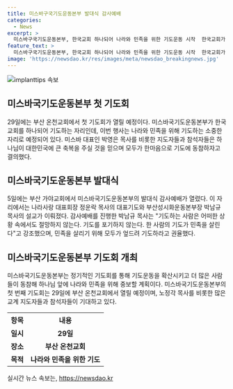 ```yaml
---
title: 미스바구국기도운동본부 발대식 감사예배
categories:
  - News
excerpt: >
  미스바구국기도운동본부, 한국교회 하나되어 나라와 민족을 위한 기도운동 시작  한국교회가 하나되어 나라와 민족을 위해 기도하는 미스바구국기도운동본부가 활동을 시작했다. 부산에서 열린 발대식 감사예배에는 여러 교회 지도자들과 참석자들이 참여해 함께 기도운동에 동참했다. 또한, 미스바는 정기적인 기도회를 통해 기도운동을 확산시키고 더 많은 사람들이 동참할 계획이며, 첫 번째 기도회는 29일에 부산 온천교회에서 열릴 예정이다.
feature_text: >
  미스바구국기도운동본부, 한국교회 하나되어 나라와 민족을 위한 기도운동 시작  한국교회가 하나되어 나라와 민족을 위해 기도하는 미스바구국기도운동본부가 활동을 시작했다. 부산에서 열린 발대식 감사예배에는 여러 교회 지도자들과 참석자들이 참여해 함께 기도운동에 동참했다. 또한, 미스바는 정기적인 기도회를 통해 기도운동을 확산시키고 더 많은 사람들이 동참할 계획이며, 첫 번째 기도회는 29일에 부산 온천교회에서 열릴 예정이다.
image: 'https://newsdao.kr/res/images/meta/newsdao_breakingnews.jpg'
---
```


<p><img src="https://newsdao.kr/res/images/meta/newsdao_breakingnews.jpg" alt="implanttips 속보" /></p>

<h2 data-ke-size="size26">미스바국기도운동본부 첫 기도회</h2>

<p data-ke-size="size16">29일에는 부산 온천교회에서 첫 기도회가 열릴 예정이다. 미스바국기도운동본부가 한국 교회를 하나되어 기도하는 자리인데, 이번 행사는 나라와 민족을 위해 기도하는 소중한 자리로 예정되어 있다. 미스바 대표인 박영은 목사를 비롯한 지도자들과 참석자들은 하나님이 대한민국에 큰 축복을 주실 것을 믿으며 모두가 한마음으로 기도에 동참하자고 결의했다.</p>

<h2 data-ke-size="size26">미스바국기도운동본부 발대식</h2>

<p data-ke-size="size16">5일에는 부산 가야교회에서 미스바국기도운동본부의 발대식 감사예배가 열렸다. 이 자리에서는 나라사랑 대표회장 정운락 목사의 대표기도와 부산성시화운동본부장 박남규 목사의 설교가 이뤄졌다. 감사예배를 진행한 박남규 목사는 "기도하는 사람은 어떠한 상황 속에서도 절망하지 않는다. 기도를 포기하지 않는다. 한 사람의 기도가 민족을 살린다"고 강조했으며, 민족을 살리기 위해 모두가 엎드려 기도하라고 권율했다.</p>

<h2 data-ke-size="size26">미스바국기도운동본부 기도회 개최</h2>

<p data-ke-size="size16">미스바국기도운동본부는 정기적인 기도회를 통해 기도운동을 확산시키고 더 많은 사람들이 동참해 하나님 앞에 나라와 민족을 위해 중보할 계획이다. 미스바국기도운동본부의 첫 번째 기도회는 29일에 부산 온천교회에서 열릴 예정이며, 노정각 목사를 비롯한 많은 교계 지도자들과 참석자들이 기대하고 있다.</p>

<table>
    <tr>
        <th>항목</th>
        <th>내용</th>
    </tr>
    <tr>
        <td style="text-align: center; height: 17px;"><b>일시</b></td>
        <td style="text-align: center; height: 17px;"><b>29일</b></td>
    </tr>
    <tr>
        <td style="text-align: center; height: 17px;"><b>장소</b></td>
        <td style="text-align: center; height: 17px;"><b>부산 온천교회</b></td>
    </tr>
    <tr>
        <td style="text-align: center; height: 17px;"><b>목적</b></td>
        <td style="text-align: center; height: 17px;"><b>나라와 민족을 위한 기도</b></td>
    </tr>
</table>

<p data-ke-size="size16"></p>
실시간 뉴스 속보는, <a href="https://newsdao.kr" rel="dofollow">https://newsdao.kr</a>


